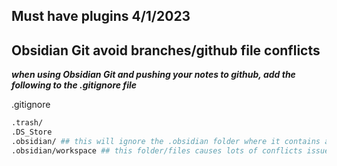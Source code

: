 ## Must have plugins 4/1/2023



## Obsidian Git avoid branches/github file conflicts

***when using Obsidian Git and pushing your notes to github, add the following to the .gitignore file***

.gitignore
```bash
.trash/
.DS_Store
.obsidian/ ## this will ignore the .obsidian folder where it contains all plugins files, helps with using too much github space
.obsidian/workspace ## this folder/files causes lots of conflicts issues since I open my obsidian notes in multiple devices
```